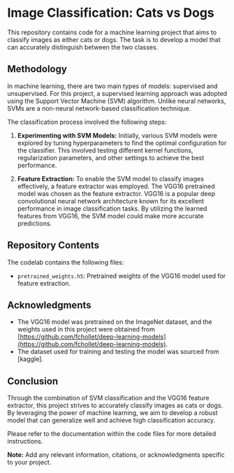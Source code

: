 # Image Classification: Cats vs Dogs

This repository contains code for a machine learning project that aims to classify images as either cats or dogs. The task is to develop a model that can accurately distinguish between the two classes.

## Methodology

In machine learning, there are two main types of models: supervised and unsupervised. For this project, a supervised learning approach was adopted using the Support Vector Machine (SVM) algorithm. Unlike neural networks, SVMs are a non-neural network-based classification technique.

The classification process involved the following steps:

1. **Experimenting with SVM Models:** Initially, various SVM models were explored by tuning hyperparameters to find the optimal configuration for the classifier. This involved testing different kernel functions, regularization parameters, and other settings to achieve the best performance.

2. **Feature Extraction:** To enable the SVM model to classify images effectively, a feature extractor was employed. The VGG16 pretrained model was chosen as the feature extractor. VGG16 is a popular deep convolutional neural network architecture known for its excellent performance in image classification tasks. By utilizing the learned features from VGG16, the SVM model could make more accurate predictions.

## Repository Contents

The codelab contains the following files:

- `pretrained_weights.h5`: Pretrained weights of the VGG16 model used for feature extraction.



## Acknowledgments

- The VGG16 model was pretrained on the ImageNet dataset, and the weights used in this project were obtained from [https://github.com/fchollet/deep-learning-models](https://github.com/fchollet/deep-learning-models).
- The dataset used for training and testing the model was sourced from [kaggle].

## Conclusion

Through the combination of SVM classification and the VGG16 feature extractor, this project strives to accurately classify images as cats or dogs. By leveraging the power of machine learning, we aim to develop a robust model that can generalize well and achieve high classification accuracy.

Please refer to the documentation within the code files for more detailed instructions.

**Note:** Add any relevant information, citations, or acknowledgments specific to your project.
